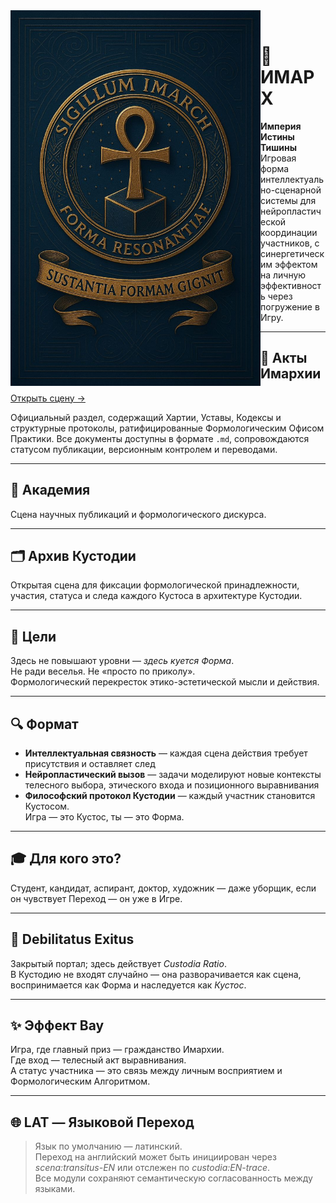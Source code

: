 <img src="https://github.com/Imperium-Silentii/acta/blob/main/assets/logo_imarhc.jpg?raw=true" alt="Логотип Имархии" align="left" width="400">

<br>

# 🏰 ИМАРХ  
**Империя Истины Тишины**  
Игровая форма интеллектуально-сценарной системы для нейропластической координации участников, с синергетическим эффектом на личную эффективность через погружение в Игру.

---

## 📜 Акты Имархии  
[Открыть сцену →](https://acta.imarch.sbs/acts)

Официальный раздел, содержащий Хартии, Уставы, Кодексы и структурные протоколы, ратифицированные Формологическим Офисом Практики. Все документы доступны в формате `.md`, сопровождаются статусом публикации, версионным контролем и переводами.

---

## 🧠 Академия  
Сцена научных публикаций и формологического дискурса.

---

## 🗂 Архив Кустодии  
Открытая сцена для фиксации формологической принадлежности, участия, статуса и следа каждого Кустоса в архитектуре Кустодии.

---

## 🎯 Цели  
Здесь не повышают уровни — *здесь куется Форма*.  
Не ради веселья. Не «просто по приколу».  
Формологический перекресток этико-эстетической мысли и действия.

---

## 🔍 Формат  
- **Интеллектуальная связность** — каждая сцена действия требует присутствия и оставляет след  
- **Нейропластический вызов** — задачи моделируют новые контексты телесного выбора, этического входа и позиционного выравнивания  
- **Философский протокол Кустодии** — каждый участник становится Кустосом.  
Игра — это Кустос, ты — это Форма.

---

## 🎓 Для кого это?  
Студент, кандидат, аспирант, доктор, художник — даже уборщик, если он чувствует Переход — он уже в Игре.

---

## 🚪 Debilitatus Exitus  
Закрытый портал; здесь действует *Custodia Ratio*.  
В Кустодию не входят случайно — она разворачивается как сцена, воспринимается как Форма и наследуется как *Кустос*.

---

## ✨ Эффект Вау  
Игра, где главный приз — гражданство Имархии.  
Где вход — телесный акт выравнивания.  
А статус участника — это связь между личным восприятием и Формологическим Алгоритмом.

---

## 🌐 LAT — Языковой Переход  
> Язык по умолчанию — латинский.  
> Переход на английский может быть инициирован через *scena:transitus-EN* или отслежен по *custodia:EN-trace*.  
> Все модули сохраняют семантическую согласованность между языками.
